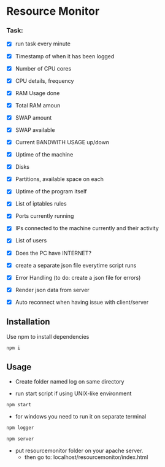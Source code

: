 # Resource Monitor

### Task:
- [x] run task every minute
- [x] Timestamp of when it has been logged
- [x] Number of CPU cores
- [x] CPU details, frequency
- [x] RAM Usage done
- [x] Total RAM amoun
- [x] SWAP amount
- [x] SWAP available
- [x] Current BANDWITH USAGE up/down
- [x] Uptime of the machine
- [x] Disks
- [x] Partitions, available space on each
- [x] Uptime of the program itself
- [x] List of iptables rules
- [x] Ports currently running
- [x] IPs connected to the machine currently and their activity
- [x] List of users
- [x] Does the PC have INTERNET?
- [x] create a separate json file everytime script runs
- [x] Error Handling (to do: create a json file for errors)
- [x] Render json data from server
- [x] Auto reconnect when having issue with client/server


## Installation
Use npm to install dependencies

```bash
npm i
```

## Usage
- Create folder named log on same directory

- run start script if using UNIX-like environment
```bash
npm start
```

- for windows you need to run it on separate terminal
```bash
npm logger
```
```bash
npm server
```

- put resourcemonitor folder on your apache server.
    - then go to: localhost/resourcemonitor/index.html